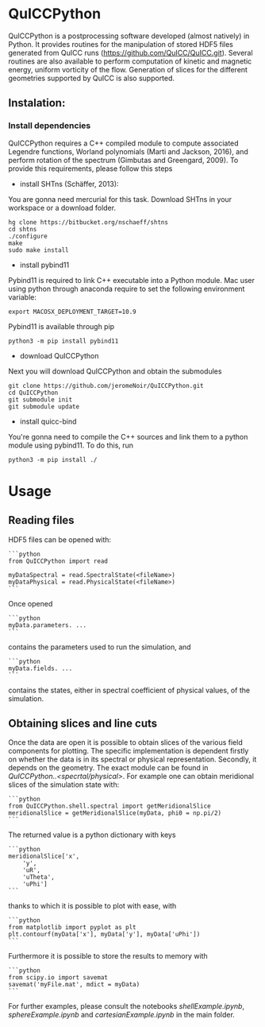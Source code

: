 # QuICCPython

QuICCPython is a postprocessing software developed (almost natively)
in Python. It provides routines for the manipulation of stored HDF5 files
generated from QuICC runs
(https://github.com/QuICC/QuICC.git). Several routines are also available to
perform computation of kinetic and magnetic energy, uniform vorticity
of the flow. Generation of slices for the different geometries
supported by QuICC is also supported.

## Instalation:

### Install dependencies

QuICCPython requires a C++ compiled module to compute associated
Legendre functions, Worland polynomials (Marti and Jackson, 2016), and
perform rotation of the spectrum (Gimbutas and Greengard, 2009). To
provide this requirements, please follow this steps

- install SHTns (Schäffer, 2013):

You are gonna need mercurial for this task. Download SHTns in your
workspace or a download folder.

    hg clone https://bitbucket.org/nschaeff/shtns
    cd shtns
    ./configure 
    make 
    sudo make install

- install pybind11

Pybind11 is required to link C++ executable into a Python module. Mac
user using python through anaconda require to set the following
environment variable:

    export MACOSX_DEPLOYMENT_TARGET=10.9

Pybind11 is available through pip

    python3 -m pip install pybind11

- download QuICCPython

Next you will download QuICCPython and obtain the submodules

    git clone https://github.com/jeromeNoir/QuICCPython.git
    cd QuICCPython
    git submodule init
    git submodule update

- install quicc-bind

You're gonna need to compile the C++ sources and link them to a python
module using pybind11. To do this, run

    python3 -m pip install ./
	
# Usage

## Reading files
HDF5 files can be opened with:

	```python
    from QuICCPython import read
    
    myDataSpectral = read.SpectralState(<fileName>)
    myDataPhysical = read.PhysicalState(<fileName>)
	```
	
Once opened

	```python
	myData.parameters. ...
	```
	
contains the parameters used to run the simulation, and

	```python
	myData.fields. ...
	```
	
contains the states, either in spectral coefficient of physical
values, of the simulation.


## Obtaining slices and line cuts

Once the data are open  it is possible to obtain slices of the various
field components for plotting. The specific implementation is
dependent firstly on whether the data is in its spectral or physical
representation. Secondly, it depends on the geometry. The exact module
can be found in *QuICCPython.<geometry>.<specrtal/physical>*. For
example one can obtain meridional slices of the simulation state with:
	
	```python
	from QuICCPython.shell.spectral import getMeridionalSlice
	meridionalSlice = getMeridionalSlice(myData, phi0 = np.pi/2)
	```
	
The returned value is a python dictionary with keys

	```python
	meridionalSlice['x',
		'y',
		'uR',
		'uTheta',
		'uPhi']
	```
	
thanks to which it is possible to plot with ease, with

	```python
	from matplotlib import pyplot as plt
	plt.contourf(myData['x'], myData['y'], myData['uPhi'])
	```

Furthermore it is possible to store the results to memory with
	
	```python
	from scipy.io import savemat
	savemat('myFile.mat', mdict = myData)
	```
For further examples, please consult the notebooks
*shellExample.ipynb*, *sphereExample.ipynb* and
*cartesianExample.ipynb* in the main folder.
